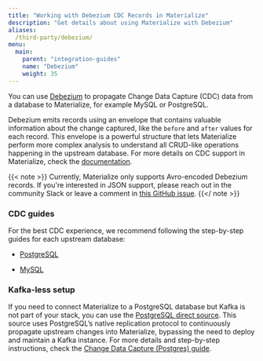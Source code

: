 ```yaml
---
title: "Working with Debezium CDC Records in Materialize"
description: "Get details about using Materialize with Debezium"
aliases:
  /third-party/debezium/
menu:
  main:
    parent: "integration-guides"
    name: "Debezium"
    weight: 35
---
```


You can use [Debezium](https://debezium.io/) to propagate Change Data Capture (CDC) data from a database to Materialize, for example MySQL or PostgreSQL.

Debezium emits records using an envelope that contains valuable information about the change captured, like the `before` and `after` values for each record. This envelope is a powerful structure that lets Materialize perform more complex analysis to understand all CRUD-like operations happening in the upstream database. For more details on CDC support in Materialize, check the [documentation](/sql/create-source/kafka/#using-debezium).


{{< note >}}
Currently, Materialize only supports Avro-encoded Debezium records. If you're interested in JSON support, please reach out in the community Slack or leave a comment in [this GitHub issue](https://github.com/MaterializeInc/materialize/issues/5231).
{{</ note >}}

### CDC guides

For the best CDC experience, we recommend following the step-by-step guides for each upstream database:

* [PostgreSQL](/integrations/cdc-postgres/)

* [MySQL](/integrations/cdc-mysql/)

### Kafka-less setup

If you need to connect Materialize to a PostgreSQL database but Kafka is not part of your stack, you can use the [PostgreSQL direct source](/sql/create-source/postgres). This source uses PostgreSQL’s native replication protocol to continuously propagate upstream changes into Materialize, bypassing the need to deploy and maintain a Kafka instance. For more details and step-by-step instructions, check the [Change Data Capture (Postgres) guide](/integrations/cdc-postgres/#direct-postgres-source).
